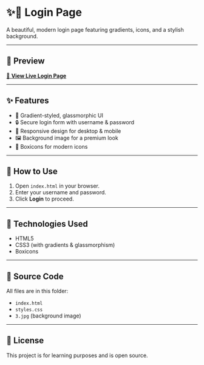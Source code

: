 # ✨🔐 Login Page

A beautiful, modern login page featuring gradients, icons, and a stylish background.

---

## 🌈 Preview

[🔗 **View Live Login Page**](./index.html)

---

## ✨ Features
- 🎨 Gradient-styled, glassmorphic UI
- 🔒 Secure login form with username & password
- 📱 Responsive design for desktop & mobile
- 🖼️ Background image for a premium look
- 🧩 Boxicons for modern icons

---

## 🚀 How to Use
1. Open `index.html` in your browser.
2. Enter your username and password.
3. Click **Login** to proceed.

---

## 🎨 Technologies Used
- HTML5
- CSS3 (with gradients & glassmorphism)
- Boxicons

---

## 📂 Source Code
All files are in this folder:
- `index.html`
- `styles.css`
- `3.jpg` (background image)

---

## 📜 License
This project is for learning purposes and is open source.

